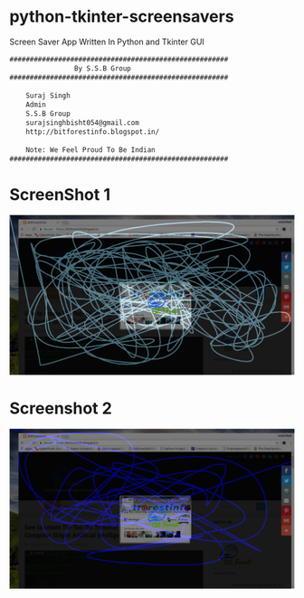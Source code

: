 # python-tkinter-screensavers
Screen Saver App Written In Python and Tkinter GUI
```
######################################################
                By S.S.B Group                          
######################################################

    Suraj Singh
    Admin
    S.S.B Group
    surajsinghbisht054@gmail.com
    http://bitforestinfo.blogspot.in/

    Note: We Feel Proud To Be Indian
######################################################
```

# ScreenShot 1

![Pipe Screenshot 1](scr/test.png?raw=true "Python-pipe_screensaver.py")

# Screenshot 2

![Pipe Screenshot 2](scr/test1.png?raw=true "Python-pipe_screensaver.py")